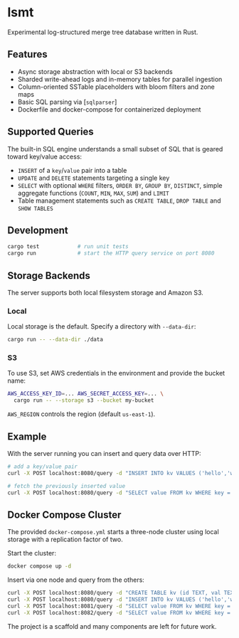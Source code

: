 # lsmt

Experimental log-structured merge tree database written in Rust.

## Features

- Async storage abstraction with local or S3 backends
- Sharded write-ahead logs and in-memory tables for parallel ingestion
- Column-oriented SSTable placeholders with bloom filters and zone maps
- Basic SQL parsing via [`sqlparser`]
- Dockerfile and docker-compose for containerized deployment

## Supported Queries

The built-in SQL engine understands a small subset of SQL that is geared
toward key/value access:

- `INSERT` of a `key`/`value` pair into a table
- `UPDATE` and `DELETE` statements targeting a single key
- `SELECT` with optional `WHERE` filters, `ORDER BY`, `GROUP BY`,
  `DISTINCT`, simple aggregate functions (`COUNT`, `MIN`, `MAX`, `SUM`)
  and `LIMIT`
- Table management statements such as `CREATE TABLE`, `DROP TABLE` and
  `SHOW TABLES`

## Development

```bash
cargo test            # run unit tests
cargo run             # start the HTTP query service on port 8080
```

## Storage Backends

The server supports both local filesystem storage and Amazon S3.

### Local

Local storage is the default. Specify a directory with `--data-dir`:

```bash
cargo run -- --data-dir ./data
```

### S3

To use S3, set AWS credentials in the environment and provide the bucket
name:

```bash
AWS_ACCESS_KEY_ID=... AWS_SECRET_ACCESS_KEY=... \
  cargo run -- --storage s3 --bucket my-bucket
```

`AWS_REGION` controls the region (default `us-east-1`).

## Example

With the server running you can insert and query data over HTTP:

```bash
# add a key/value pair
curl -X POST localhost:8080/query -d "INSERT INTO kv VALUES ('hello','world')"

# fetch the previously inserted value
curl -X POST localhost:8080/query -d "SELECT value FROM kv WHERE key = 'hello'"
```

## Docker Compose Cluster

The provided `docker-compose.yml` starts a three-node cluster using local
storage with a replication factor of two.

Start the cluster:

```bash
docker compose up -d
```

Insert via one node and query from the others:

```bash
curl -X POST localhost:8080/query -d "CREATE TABLE kv (id TEXT, val TEXT, PRIMARY KEY(id))"
curl -X POST localhost:8080/query -d "INSERT INTO kv VALUES ('hello','world')"
curl -X POST localhost:8081/query -d "SELECT value FROM kv WHERE key = 'hello'"
curl -X POST localhost:8082/query -d "SELECT value FROM kv WHERE key = 'hello'"
```

The project is a scaffold and many components are left for future work.
